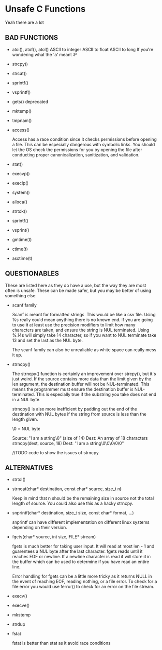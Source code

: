 # Unsafe C Functions

Yeah there are a lot

## BAD FUNCTIONS

- atoi(), atof(), atol()
    ASCII to integer
    ASCII to float
    ASCII to long
    If you're wondering what the 'a' meant :P
    <undefined behavior>
    <oveflow prone>

- strcpy()
    <buffer overflows>

- strcat()
    <buffer overflows>

- sprintf()
    <buffer overflows>

- vsprintf()
    <buffer overflow>

- gets()
    <huge buffer overflow problem>
    deprecated

- mktemp()

- tmpnam()

- access()

    Access has a race condition since it checks permissions before opening a file.
    This can be especially dangerous with symbolic links.
    You should let the OS check the permissions for you by opening the file after conducting proper canonicalization, sanitization, and validation.

- stat()
    <race condition>

- execvp()
    <PATH manipulation>

- execlp()
    <PATH manipulation>

<todo more research on exec>

- system()
    <Environment variable manipulation and opens to shell manipulation>

- alloca()

- strtok()

- sprintf()

- vsprint()

- gmtime(t)

- ctime(t)

- asctime(t)

## QUESTIONABLES

These are listed here as they do have a use, but the way they are most often is unsafe. These can be made safer, but you may
be better of using something else.

- scanf family

    Scanf is meant for formatted strings. This would be like a csv file. Using %s really could mean anything there is no known end.
    If you are going to use it at least use the precision modifiers to limit how many characters are taken, and ensure the string is NUL terminated.
    Using %.14s will simply take 14 character, so if you want to NUL terminate take 13 and set the last as the NUL byte.

    The scanf family can also be unrealiable as white space can really mess it up. <todo what about empty strings>

- strncpy()

    The strncpy() function is certainly an improvement over strcpy(), but it's just weird.
    If the source contains more data than the limit given by the len argument, the destination buffer will not be NUL-terminated.
    This means the programmer must ensure the destination buffer is NUL-terminated. This is especially true if the substring you take
    does not end in a NUL byte.

    strncpy() is also more inefficient by padding out the end of the destination with NUL bytes if the string from source is
    less than the length given.

    \0 = NUL byte

    Source: "I am a string\0" (size of 14)
    Dest: An array of 18 characters
    strncpy(dest, source, 18)
    Dest: "I am a string\0\0\0\0\0"

    //TODO code to show the issues of strncpy

## ALTERNATIVES

- strtol()

- strncat(char* destination, const char* source, size_t n)
    
    Keep in mind that n should be the remaining size in source not the total length of source.
    You could also use this as a hacky strncpy.

- snprintf(char* destination, size_t size, const char* format, ...)

    snprintf can have different implementation on different linux systems depending on their version.

- fgets(char* source, int size, FILE* stream)
    
    fgets is much better for taking user input. It will read at most len - 1 and guarentees a NUL byte after the last character.
    fgets reads until it reaches EOF or newline.
    If a newline character is read it will store it in the buffer which can be used to determine if you have read an entire line.

    Error handling for fgets can be a little more tricky as it returns NULL in the event of reaching EOF, reading nothing, or a file error.
    To check for a file error you would use ferror() to check for an error on the file stream.
    
- execv()

- execve()

- mkstemp

- strdup

- fstat

    fstat is better than stat as it avoid race conditions
